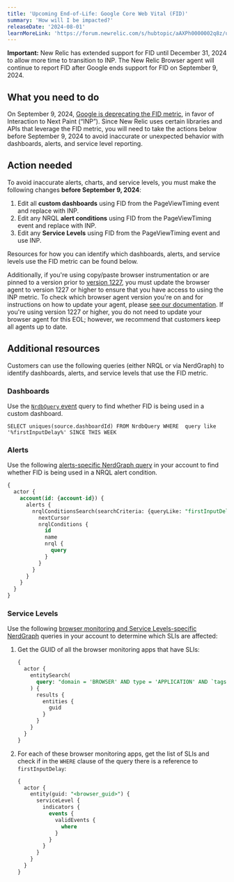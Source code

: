 ```yaml
---
title: 'Upcoming End-of-Life: Google Core Web Vital (FID)'
summary: 'How will I be impacted?'
releaseDate: '2024-08-01'
learnMoreLink: 'https://forum.newrelic.com/s/hubtopic/aAXPh0000002q8z/upcoming-endoflife-google-core-web-vital-fid' 
---
```


**Important:** New Relic has extended support for FID until December 31, 2024 to allow more time to transition to INP. The New Relic Browser agent will continue to report FID after Google ends support for FID on September 9, 2024.

## What you need to do

On September 9, 2024, [Google is deprecating the FID metric](https://developers.google.com/search/blog/2023/05/introducing-inp), in favor of Interaction to Next Paint (“INP”). Since New Relic uses certain libraries and APIs that leverage the FID metric, you will need to take the actions below before September 9, 2024 to avoid inaccurate or unexpected behavior with dashboards, alerts, and service level reporting. 

## Action needed

To avoid inaccurate alerts, charts, and service levels, you must make the following changes **before September 9, 2024**:

1. Edit all **custom dashboards** using FID from the PageViewTiming event and replace with INP. 
2. Edit any NRQL **alert conditions** using FID from the PageViewTiming event and replace with INP. 
3. Edit any **Service Levels** using FID from the PageViewTiming event and use INP.

Resources for how you can identify which dashboards, alerts, and service levels use the FID metric can be found below. 

Additionally, if you're using copy/paste browser instrumentation or are pinned to a version prior to [version 1227](https://docs.newrelic.com/docs/release-notes/new-relic-browser-release-notes/browser-agent-release-notes/browser-agent-v1227/), you must update the browser agent to version 1227 or higher to ensure that you have access to using the INP metric. To check which browser agent version you're on and for instructions on how to update your agent, please [see our documentation](https://docs.newrelic.com/docs/browser/new-relic-browser/installation/update-browser-agent/). If you're using version 1227 or higher, you do not need to update your browser agent for this EOL; however, we recommend that customers keep all agents up to date.

## Additional resources

Customers can use the following queries (either NRQL or via NerdGraph) to identify dashboards, alerts, and service levels that use the FID metric. 

### Dashboards 

Use the [`NrdbQuery` event](https://docs-preview.newrelic.com/docs/query-based-pricing#custom-query) query to find whether FID is being used in a custom dashboard.
  
`SELECT uniques(source.dashboardId) FROM NrdbQuery WHERE  query like '%firstInputDelay%' SINCE THIS WEEK`

### Alerts 

Use the following [alerts-specific NerdGraph query](https://docs.newrelic.com/docs/apis/nerdgraph/get-started/introduction-new-relic-nerdgraph/) in your account to find whether FID is being used in a NRQL alert condition. 

```sql
{
  actor {
    account(id: {account-id}) {
      alerts {
        nrqlConditionsSearch(searchCriteria: {queryLike: "firstInputDelay"}) {
          nextCursor
          nrqlConditions {
            id
            name
            nrql {
              query
            }
          }
        }
      }
    }
  }
}
```

### Service Levels 

Use the following [browser monitoring and Service Levels-specific NerdGraph](https://docs.newrelic.com/docs/apis/nerdgraph/get-started/introduction-new-relic-nerdgraph/) queries in your account to determine which SLIs are affected:

  1. Get the GUID of all the browser monitoring apps that have SLIs:
  
      ```sql
      {
        actor {
          entitySearch(
            query: "domain = 'BROWSER' AND type = 'APPLICATION' AND `tags.nr.has_slis` = 'true'"
          ) {
            results {
              entities {
                guid
              }
            }
          }
        }
      }
      ```

  2. For each of these browser monitoring apps, get the list of SLIs and check if in the `WHERE` clause of the query there is a reference to `firstInputDelay`:

      ```sql
      {
        actor {
          entity(guid: "<browser_guid>") {
            serviceLevel {
              indicators {
                events {
                  validEvents {
                    where
                  }
                }
              }
            }
          }
        }
      }
      ```
